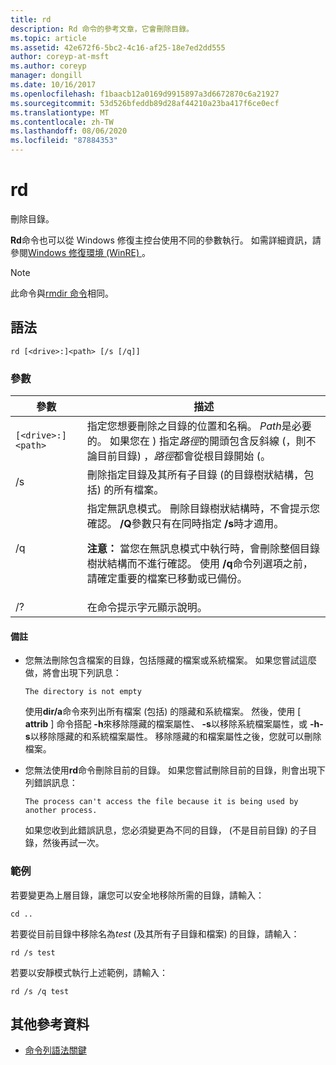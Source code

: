 ```yaml
---
title: rd
description: Rd 命令的參考文章，它會刪除目錄。
ms.topic: article
ms.assetid: 42e672f6-5bc2-4c16-af25-18e7ed2dd555
author: coreyp-at-msft
ms.author: coreyp
manager: dongill
ms.date: 10/16/2017
ms.openlocfilehash: f1baacb12a0169d9915897a3d6672870c6a21927
ms.sourcegitcommit: 53d526bfeddb89d28af44210a23ba417f6ce0ecf
ms.translationtype: MT
ms.contentlocale: zh-TW
ms.lasthandoff: 08/06/2020
ms.locfileid: "87884353"
---
```

# <a name="rd"></a>rd

刪除目錄。

**Rd**命令也可以從 Windows 修復主控台使用不同的參數執行。 如需詳細資訊，請參閱[Windows 修復環境 (WinRE) ](/windows-hardware/manufacture/desktop/windows-recovery-environment--windows-re--technical-reference)。

> [!NOTE]
> 此命令與[rmdir 命令](rmdir.md)相同。

## <a name="syntax"></a>語法

```
rd [<drive>:]<path> [/s [/q]]
```

### <a name="parameters"></a>參數

| 參數 | 描述 |
|--|--|
| `[<drive>:]<path>` | 指定您想要刪除之目錄的位置和名稱。 *Path*是必要的。 如果您在 \) 指定*路徑*的開頭包含反斜線 (，則不論目前目錄) ，*路徑*都會從根目錄開始 (。 |
| /s | 刪除指定目錄及其所有子目錄 (的目錄樹狀結構，包括) 的所有檔案。 |
| /q | 指定無訊息模式。 刪除目錄樹狀結構時，不會提示您確認。 **/Q**參數只有在同時指定 **/s**時才適用。<p>**注意：** 當您在無訊息模式中執行時，會刪除整個目錄樹狀結構而不進行確認。 使用 **/q**命令列選項之前，請確定重要的檔案已移動或已備份。 |
| /? | 在命令提示字元顯示說明。 |

#### <a name="remarks"></a>備註

- 您無法刪除包含檔案的目錄，包括隱藏的檔案或系統檔案。 如果您嘗試這麼做，將會出現下列訊息：

    `The directory is not empty`

    使用**dir/a**命令來列出所有檔案 (包括) 的隱藏和系統檔案。 然後，使用 [ **attrib** ] 命令搭配 **-h**來移除隱藏的檔案屬性、 **-s**以移除系統檔案屬性，或 **-h-s**以移除隱藏的和系統檔案屬性。 移除隱藏的和檔案屬性之後，您就可以刪除檔案。

- 您無法使用**rd**命令刪除目前的目錄。 如果您嘗試刪除目前的目錄，則會出現下列錯誤訊息：

    `The process can't access the file because it is being used by another process.`

    如果您收到此錯誤訊息，您必須變更為不同的目錄， (不是目前目錄) 的子目錄，然後再試一次。

### <a name="examples"></a>範例

若要變更為上層目錄，讓您可以安全地移除所需的目錄，請輸入：

```
cd ..
```

若要從目前目錄中移除名為*test* (及其所有子目錄和檔案) 的目錄，請輸入：

```
rd /s test
```

若要以安靜模式執行上述範例，請輸入：

```
rd /s /q test
```

## <a name="additional-references"></a>其他參考資料

- [命令列語法關鍵](command-line-syntax-key.md)
